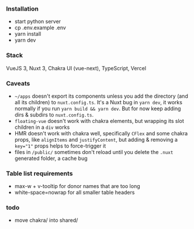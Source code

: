 ### Installation

- start python server
- cp .env.example .env
- yarn install
- yarn dev

### Stack

VueJS 3, Nuxt 3, Chakra UI (vue-next), TypeScript, Vercel

### Caveats

- `~/apps` doesn't export its components unless you add the directory (and all its children) to `nuxt.config.ts`. It's a Nuxt bug in `yarn dev`, it works normally if you run `yarn build && yarn dev`. But for now keep adding dirs & subdirs to `nuxt.config.ts`.
- `floating-vue` doesn't work with chakra elements, but wrapping its slot children in a `div` works
- HMR doesn't work with chakra well, specifically `CFlex` and some chakra props, like `alignItems` and `justifyContent`, but adding & removing a `key="1"` props helps to force-trigger it
- files in `/public/` sometimes don't reload until you delete the `.nuxt` generated folder, a cache bug

### Table list requirements

- max-w + v-tooltip for donor names that are too long
- white-space=nowrap for all smaller table headers

### todo
- move chakra/ into shared/
